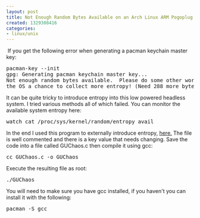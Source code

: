 ```yaml
---
layout: post
title: Not Enough Random Bytes Available on an Arch Linux ARM Pogoplug
created: 1329308416
categories:
- linux/unix
---
```

<p>&nbsp;If you get the following error when generating a pacman keychain master key:</p>
<pre>
pacman-key --init
gpg: Generating pacman keychain master key...
Not enough random bytes available.  Please do some other work to give
the OS a chance to collect more entropy! (Need 288 more bytes)
</pre>
<p>It can be quite tricky to introduce entropy into this low powered headless system. I tried various methods all of which failed. You can monitor the available system entropy here:</p>
<pre>
watch cat /proc/sys/kernel/random/entropy_avail</pre>
<p>In the end I used this program to externally introduce entropy, <a href="http://vladz.devzero.fr/soft/GUChaos.c.html">here.</a>&nbsp;The file is well commented and there is a key value that needs changing.&nbsp;Save the code into a file called GUChaos.c then compile it using gcc:</p>
<pre>
cc GUChaos.c -o GUChaos</pre>
<p>Execute the resulting file as root:</p>
<pre>
./GUChaos</pre>
<p>You will need to make sure you have gcc installed, if you haven't you can install it with the following:</p>
<pre>
pacman -S gcc</pre>
